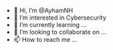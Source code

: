 - 👋 Hi, I’m @AyhamNH
- 👀 I’m interested in Cybersecurity 
- 🌱 I’m currently learning ...
- 💞️ I’m looking to collaborate on ...
- 📫 How to reach me ...

<!---
AyhamNH/AyhamNH is a ✨ special ✨ repository because its `README.md` (this file) appears on your GitHub profile.
You can click the Preview link to take a look at your changes.
--->
